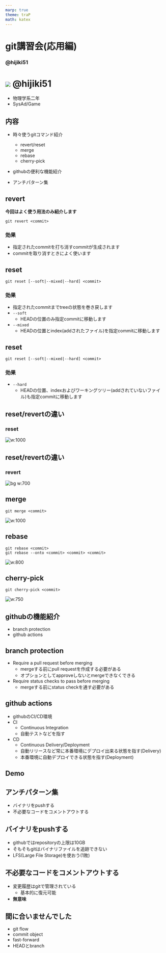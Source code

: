 ```yaml
---
marp: true
theme: traP
math: katex
---
```


<!--
headingDivider: 2
-->

<!--
class: slides
-->

# git講習会(応用編)



<!--
_class: title
-->

### @hijiki51



# ![](images/icon.JPG) @hijiki51

<!--
_class: user
-->

- 物理学系二年
- SysAd/Game
  
## 内容
- 時々使うgitコマンド紹介
  - revert/reset
  - merge
  - rebase
  - cherry-pick

- githubの便利な機能紹介
- アンチパターン集


## revert
**今回はよく使う用法のみ紹介します**
```
git revert <commit>
```
### 効果
- 指定されたcommitを打ち消すcommitが生成されます
- commitを取り消すときによく使います



## reset
```
git reset [--soft|--mixed|--hard] <commit>
```

### 効果
- 指定されたcommitまでtreeの状態を巻き戻します
- `--soft`
  - HEADの位置のみ指定commitに移動します
- `--mixed`
  - HEADの位置とindex(addされたファイル)を指定commitに移動します


## reset
```
git reset [--soft|--mixed|--hard] <commit>
```

### 効果

- `--hard`
  - HEADの位置、indexおよびワーキングツリー(addされていないファイル)も指定commitに移動します


## reset/revertの違い

### reset

![w:1000](images/rebase.svg)

## reset/revertの違い
### revert
![bg w:700](images/revert.svg)
## merge

```
git merge <commit>
```

![w:1000](images/merge.svg)

## rebase

```
git rebase <commit>
git rebase --onto <commit> <commit> <commit>
```

![w:800](images/rebase.svg)
## cherry-pick

```
git cherry-pick <commit>
```

![w:750](images/cherry-pick.svg)


## git**hub**の機能紹介
- branch protection
- github actions


## branch protection

- Require a pull request before merging
  - mergeする前にpull requestを作成する必要がある
  - オプションとしてapproveしないとmergeできなくできる
- Require status checks to pass before merging
  - mergeする前にstatus checkを通す必要がある

## github actions
- githubのCI/CD環境
- CI
  - Continuous Integration
  - 自動テストなどを指す
- CD
  - Continuous Delivery/Deployment
  - 自動リリースなど常に本番環境にデプロイ出来る状態を指す(Delivery)
  - 本番環境に自動デプロイできる状態を指す(Deployment)


## Demo


## アンチパターン集
- バイナリをpushする
- 不必要なコードをコメントアウトする


## バイナリをpushする

- githubではrepositoryの上限は10GB
- そもそもgitはバイナリファイルを追跡できない
- LFS(Large File Storage)を使おう(1敗)


## 不必要なコードをコメントアウトする

- 変更履歴はgitで管理されている
  - 基本的に復元可能
- **無意味**


## 間に合いませんでした

- git flow
- commit object
- fast-forward
- HEADとbranch

